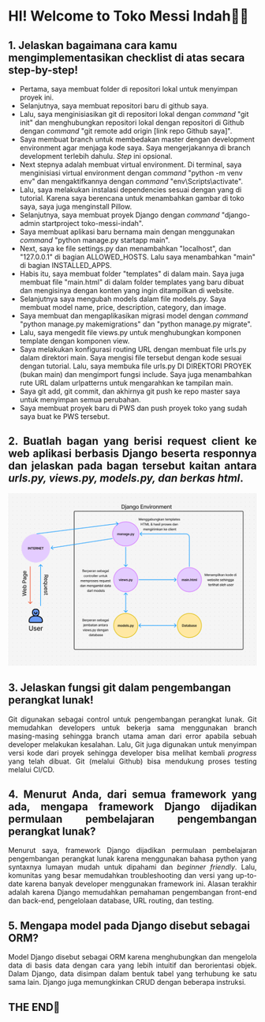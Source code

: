 <h1><b>HI! Welcome to Toko Messi Indah🤩😎</b></h1>
<div>
    <h2>
    1. Jelaskan bagaimana cara kamu mengimplementasikan checklist di atas secara step-by-step!</h2>
    <p align="justify">
    <ul>
        <li>
            Pertama, saya membuat folder di repositori lokal untuk menyimpan proyek ini. 
        </li>
        <li>
            Selanjutnya, saya membuat repositori baru di github saya. 
        </li>
        <li>
            Lalu, saya menginisiasikan git di repositori lokal dengan <i>command</i> "git init" dan menghubungkan repositori lokal dengan repositori di Github dengan <i>command</i> "git remote add origin [link repo Github saya]". 
        </li>
        <li>
            Saya membuat branch untuk membedakan master dengan development environment agar menjaga kode saya. Saya mengerjakannya di branch development terlebih dahulu. 
            <i>Step</i> ini opsional.
        </li>
        <li>
            Next stepnya adalah membuat virtual environment. Di terminal, saya menginisiasi virtual environment dengan <i>command</i> "python -m venv env" dan mengaktifkannya dengan <i>command</i> "env\Scripts\activate". 
        </li>
        <li>
            Lalu, saya melakukan instalasi dependencies sesuai dengan yang di tutorial. Karena saya berencana untuk menambahkan gambar di toko saya, saya juga menginstall Pillow.
        </li>
        <li>
            Selanjutnya, saya membuat proyek Django dengan <i>command</i> "django-admin startproject toko-messi-indah".
        </li>
        <li>
            Saya membuat aplikasi baru bernama main dengan menggunakan <i>command</i> "python manage.py startapp main". 
        </li>
        <li>
            Next, saya ke file settings.py dan menambahkan "localhost", dan "127.0.0.1" di bagian ALLOWED_HOSTS. Lalu saya menambahkan "main" di bagian INSTALLED_APPS.
        </li>
        <li>
            Habis itu, saya membuat folder "templates" di dalam main. Saya juga membuat file "main.html" di dalam folder templates yang baru dibuat dan mengisinya dengan konten yang ingin ditampilkan di website.
        </li>
        <li>
            Selanjutnya saya mengubah models dalam file models.py. Saya membuat model name, price, description, category, dan image. 
        </li>
        <li>
            Saya membuat dan mengaplikasikan migrasi model dengan <i>command</i> "python manage.py makemigrations" dan "python manage.py migrate".
        </li>
        <li>
            Lalu, saya mengedit file views.py untuk menghubungkan komponen template dengan komponen view.
        </li>
        <li>
            Saya melakukan konfigurasi routing URL dengan membuat file urls.py dalam direktori main. Saya mengisi file tersebut dengan kode sesuai dengan tutorial. Lalu, saya membuka file urls.py DI DIREKTORI PROYEK (bukan main) dan mengimport fungsi include. Saya juga menambahkan rute URL dalam urlpatterns untuk mengarahkan ke tampilan main.
        </li>
        <li>
            Saya git add, git commit, dan akhirnya git push ke repo master saya untuk menyimpan semua perubahan.
        </li>
        <li>
            Saya membuat proyek baru di PWS dan push proyek toko yang sudah saya buat ke PWS tersebut.
        </li>
    </ul>
    </p>
</div>
<div>
    <h2 align="justify">
    2. Buatlah bagan yang berisi request client ke web aplikasi berbasis Django beserta responnya dan jelaskan pada bagan tersebut kaitan antara <i>urls.py, views.py, models.py, dan berkas html</i>.
    </h2>
    <img src="Bagan.png" alt="Bagan by Theodore Kevin H">
</div>
<div>
    <h2>3. Jelaskan fungsi git dalam pengembangan perangkat lunak!</h2>
    <p align="justify">
    Git digunakan sebagai control untuk pengembangan perangkat lunak. Git memudahkan developers untuk bekerja sama menggunakan branch masing-masing sehingga branch utama aman dari error apabila sebuah developer melakukan kesalahan. Lalu, Git juga digunakan untuk menyimpan versi kode dari proyek sehingga developer bisa melihat kembali <i>progress</i> yang telah dibuat. Git (melalui Github) bisa mendukung proses testing melalui CI/CD.
    </p>
</div>
<div>
    <h2 align="justify">
    4. Menurut Anda, dari semua framework yang ada, mengapa framework Django dijadikan permulaan pembelajaran pengembangan perangkat lunak?</h2>
    <p align="justify">
    Menurut saya, framework Django dijadikan permulaan pembelajaran pengembangan perangkat lunak karena menggunakan bahasa python yang syntaxnya lumayan mudah untuk dipahami dan <i>beginner friendly</i>. Lalu, komunitas yang besar memudahkan troubleshooting dan versi yang up-to-date karena banyak developer menggunakan framework ini. Alasan terakhir adalah karena Django memudahkan pemahaman pengembangan front-end dan back-end, pengelolaan database, URL routing, dan testing.
    </p>
</div>
<div>
    <h2>5. Mengapa model pada Django disebut sebagai ORM?</h2>
    <p align="justify">
    Model Django disebut sebagai ORM karena menghubungkan dan mengelola data di basis data dengan cara yang lebih intuitif dan berorientasi objek. Dalam Django, data disimpan dalam bentuk tabel yang terhubung ke satu sama lain. Django juga memungkinkan CRUD dengan beberapa instruksi.
    </p>
</div>
<h2>THE END🙏</h2>
